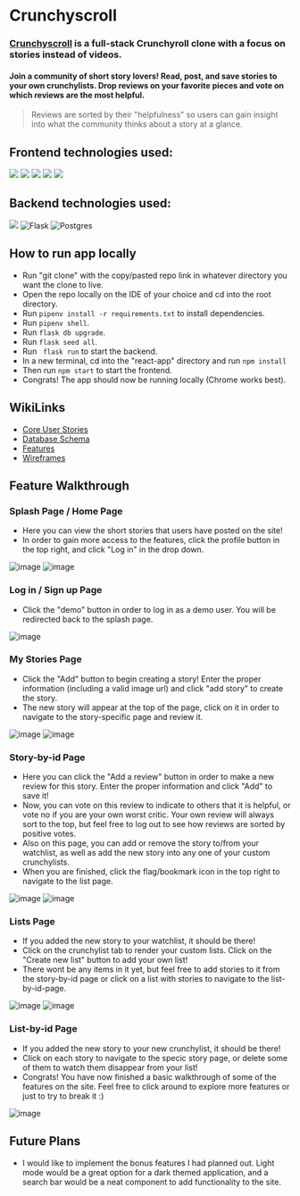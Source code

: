 # Crunchyscroll
 ### [Crunchyscroll](https://crunchyscroll.herokuapp.com/) is a full-stack Crunchyroll clone with a focus on stories instead of videos.


#### Join a community of short story lovers! Read, post, and save stories to your own crunchylists. Drop reviews on your favorite pieces and vote on which reviews are the most helpful. 
 >Reviews are sorted by their "helpfulness" so users can gain insight into what the community thinks about a story at a glance.
 
## Frontend technologies used:
<img src="https://img.shields.io/badge/JavaScript-323330?style=for-the-badge&logo=javascript&logoColor=F7DF1E" /> <img src="https://img.shields.io/badge/React-20232A?style=for-the-badge&logo=react&logoColor=61DAFB" /> <img src="https://img.shields.io/badge/Redux-593D88?style=for-the-badge&logo=redux&logoColor=white" /> <img src="https://img.shields.io/badge/HTML5-E34F26?style=for-the-badge&logo=html5&logoColor=white" /> <img src="https://img.shields.io/badge/CSS3-1572B6?style=for-the-badge&logo=css3&logoColor=white" /> 

## Backend technologies used:
<img src="https://img.shields.io/badge/Python-FFD43B?style=for-the-badge&logo=python&logoColor=blue" />   ![Flask](https://img.shields.io/badge/flask-%23000.svg?style=for-the-badge&logo=flask&logoColor=white)  ![Postgres](https://img.shields.io/badge/postgres-%23316192.svg?style=for-the-badge&logo=postgresql&logoColor=white) 

## How to run app locally
* Run "git clone" with the copy/pasted repo link in whatever directory you want the clone to live.
* Open the repo locally on the IDE of your choice and cd into the root directory.
* Run `pipenv install -r requirements.txt` to install dependencies.
* Run `pipenv shell`.
* Run `flask db upgrade`.
* Run `flask seed all`.
* Run ` flask run` to start the backend.
* In a new terminal, cd into the "react-app" directory and run `npm install`
* Then run `npm start` to start the frontend.
* Congrats! The app should now be running locally (Chrome works best).

## WikiLinks
* [Core User Stories](https://github.com/benwaldee/crunchyscroll/wiki/Core-User-Stories)
* [Database Schema](https://github.com/benwaldee/crunchyscroll/wiki/Database-Schema)
* [Features](https://github.com/benwaldee/crunchyscroll/wiki/Features)
* [Wireframes](https://github.com/benwaldee/crunchyscroll/wiki/Wireframes)

## Feature Walkthrough

### Splash Page / Home Page
* Here you can view the short stories that users have posted on the site! 
* In order to gain more access to the features, click the profile button in the top right, and click "Log in" in the drop down.

![image](https://cdn.discordapp.com/attachments/586690728751661146/1027318484432064634/unknown.png)
![image](https://cdn.discordapp.com/attachments/586690728751661146/1027318559606587453/unknown.png)

### Log in / Sign up Page
* Click the "demo" button in order to log in as a demo user. You will be redirected back to the splash page.

![image](https://cdn.discordapp.com/attachments/586690728751661146/1027318679702097970/unknown.png)

### My Stories Page
* Click the "Add" button to begin creating a story! Enter the proper information (including a valid image url) and click "add story" to create the story.
* The new story will appear at the top of the page, click on it in order to navigate to the story-specific page and review it.

![image](https://cdn.discordapp.com/attachments/586690728751661146/1027318783192350760/unknown.png)
![image](https://cdn.discordapp.com/attachments/586690728751661146/1027318818613239839/unknown.png)

### Story-by-id Page
* Here you can click the "Add a review" button in order to make a new review for this story. Enter the proper information and click "Add" to save it!
* Now, you can vote on this review to indicate to others that it is helpful, or vote no if you are your own worst critic. Your own review will always sort to the top, but feel free to log out to see how reviews are sorted by positive votes.
* Also on this page, you can add or remove the story to/from your watchlist, as well as add the new story into any one of your custom crunchylists. 
* When you are finished, click the flag/bookmark icon in the top right to navigate to the list page.

![image](https://cdn.discordapp.com/attachments/586690728751661146/1027318943733530624/unknown.png)
![image](https://cdn.discordapp.com/attachments/586690728751661146/1027319002332143636/unknown.png)

### Lists Page
* If you added the new story to your watchlist, it should be there!
* Click on the crunchylist tab to render your custom lists. Click on the "Create new list" button to add your own list!
* There wont be any items in it yet, but feel free to add stories to it from the story-by-id page or click on a list with stories to navigate to the list-by-id-page.

![image](https://cdn.discordapp.com/attachments/586690728751661146/1027319078551048304/unknown.png)
![image](https://cdn.discordapp.com/attachments/586690728751661146/1027319121819484283/unknown.png)

### List-by-id Page
* If you added the new story to your new crunchylist, it should be there!
* Click on each story to navigate to the specic story page, or delete some of them to watch them disappear from your list!
* Congrats! You have now finished a basic walkthrough of some of the features on the site. Feel free to click around to explore more features or just to try to break it :)

![image](https://cdn.discordapp.com/attachments/586690728751661146/1027319265235320932/unknown.png)

## Future Plans

* I would like to implement the bonus features I had planned out. Light mode would be a great option for a dark themed application, and a search bar would be a neat component to add functionality to the site.
